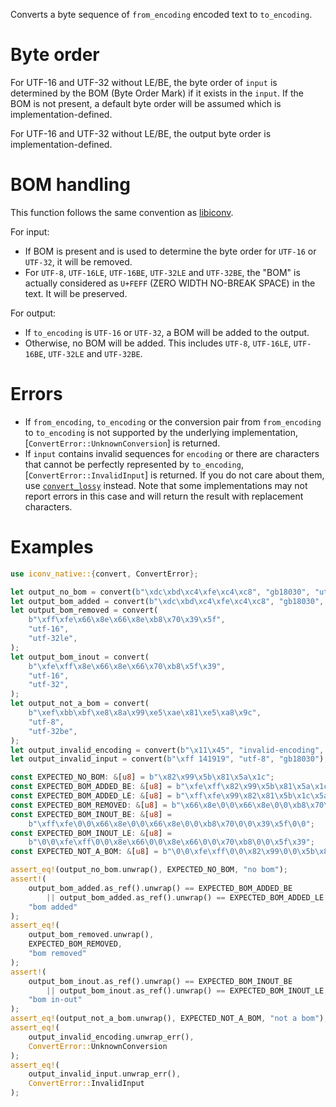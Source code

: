 Converts a byte sequence of `from_encoding` encoded text to `to_encoding`.

# Byte order

For UTF-16 and UTF-32 without LE/BE, the byte order of `input` is determined by the BOM (Byte Order Mark) if it exists in the `input`. If the BOM is not present, a default byte order will be assumed which is implementation-defined.

For UTF-16 and UTF-32 without LE/BE, the output byte order is implementation-defined. 

# BOM handling

This function follows the same convention as [libiconv].

For input:

- If BOM is present and is used to determine the byte order for `UTF-16` or `UTF-32`, it will be removed.
- For `UTF-8`, `UTF-16LE`, `UTF-16BE`, `UTF-32LE` and `UTF-32BE`, the "BOM" is actually considered as `U+FEFF` (ZERO WIDTH NO-BREAK SPACE) in the text. It will be preserved.

For output:

- If `to_encoding` is `UTF-16` or `UTF-32`, a BOM will be added to the output.
- Otherwise, no BOM will be added. This includes `UTF-8`, `UTF-16LE`, `UTF-16BE`, `UTF-32LE` and `UTF-32BE`.

# Errors

- If `from_encoding`, `to_encoding` or the conversion pair from `from_encoding` to `to_encoding` is not supported by the underlying implementation, [`ConvertError::UnknownConversion`] is returned.
- If `input` contains invalid sequences for `encoding` or there are characters that cannot be perfectly represented by `to_encoding`, [`ConvertError::InvalidInput`] is returned. If you do not care about them, use [`convert_lossy`](fn.convert_lossy.html) instead. Note that some implementations may not report errors in this case and will return the result with replacement characters.

# Examples

```rust
use iconv_native::{convert, ConvertError};

let output_no_bom = convert(b"\xdc\xbd\xc4\xfe\xc4\xc8", "gb18030", "utf-16be");
let output_bom_added = convert(b"\xdc\xbd\xc4\xfe\xc4\xc8", "gb18030", "utf-16");
let output_bom_removed = convert(
    b"\xff\xfe\x66\x8e\x66\x8e\xb8\x70\x39\x5f",
    "utf-16",
    "utf-32le",
);
let output_bom_inout = convert(
    b"\xfe\xff\x8e\x66\x8e\x66\x70\xb8\x5f\x39",
    "utf-16",
    "utf-32",
);
let output_not_a_bom = convert(
    b"\xef\xbb\xbf\xe8\x8a\x99\xe5\xae\x81\xe5\xa8\x9c",
    "utf-8",
    "utf-32be",
);
let output_invalid_encoding = convert(b"\x11\x45", "invalid-encoding", "utf-8");
let output_invalid_input = convert(b"\xff 141919", "utf-8", "gb18030");

const EXPECTED_NO_BOM: &[u8] = b"\x82\x99\x5b\x81\x5a\x1c";
const EXPECTED_BOM_ADDED_BE: &[u8] = b"\xfe\xff\x82\x99\x5b\x81\x5a\x1c";
const EXPECTED_BOM_ADDED_LE: &[u8] = b"\xff\xfe\x99\x82\x81\x5b\x1c\x5a";
const EXPECTED_BOM_REMOVED: &[u8] = b"\x66\x8e\0\0\x66\x8e\0\0\xb8\x70\0\0\x39\x5f\0\0";
const EXPECTED_BOM_INOUT_BE: &[u8] =
    b"\xff\xfe\0\0\x66\x8e\0\0\x66\x8e\0\0\xb8\x70\0\0\x39\x5f\0\0";
const EXPECTED_BOM_INOUT_LE: &[u8] =
    b"\0\0\xfe\xff\0\0\x8e\x66\0\0\x8e\x66\0\0\x70\xb8\0\0\x5f\x39";
const EXPECTED_NOT_A_BOM: &[u8] = b"\0\0\xfe\xff\0\0\x82\x99\0\0\x5b\x81\0\0\x5a\x1c";

assert_eq!(output_no_bom.unwrap(), EXPECTED_NO_BOM, "no bom");
assert!(
    output_bom_added.as_ref().unwrap() == EXPECTED_BOM_ADDED_BE
        || output_bom_added.as_ref().unwrap() == EXPECTED_BOM_ADDED_LE,
    "bom added"
);
assert_eq!(
    output_bom_removed.unwrap(),
    EXPECTED_BOM_REMOVED,
    "bom removed"
);
assert!(
    output_bom_inout.as_ref().unwrap() == EXPECTED_BOM_INOUT_BE
        || output_bom_inout.as_ref().unwrap() == EXPECTED_BOM_INOUT_LE,
    "bom in-out"
);
assert_eq!(output_not_a_bom.unwrap(), EXPECTED_NOT_A_BOM, "not a bom");
assert_eq!(
    output_invalid_encoding.unwrap_err(),
    ConvertError::UnknownConversion
);
assert_eq!(
    output_invalid_input.unwrap_err(),
    ConvertError::InvalidInput
);
```

[libiconv]: https://www.gnu.org/software/libiconv/
